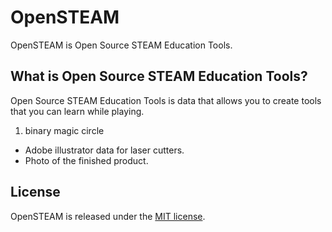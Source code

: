 # OpenSTEAM
OpenSTEAM is Open Source STEAM Education Tools.    
 
  
## What is Open Source STEAM Education Tools?
Open Source STEAM Education Tools is data that allows you to create tools that you can learn while playing.  



1. binary magic circle</dt>
 * Adobe illustrator data for laser cutters.
 * Photo of the finished product.

## License
OpenSTEAM is released under the [MIT license](https://opensource.org/licenses/mit-license.php).


